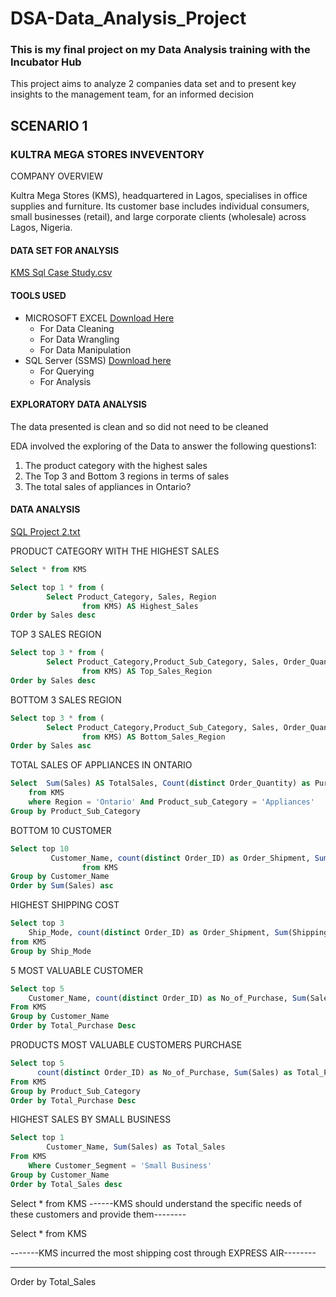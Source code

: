 # DSA-Data_Analysis_Project
### This is my final project on my Data Analysis training with the Incubator Hub
This project aims to analyze 2 companies data set and to present key insights to the management team, for an informed decision
## SCENARIO 1 
### KULTRA MEGA STORES INVEVENTORY
COMPANY OVERVIEW

Kultra Mega Stores (KMS), headquartered in Lagos, specialises in office supplies and 
furniture. Its customer base includes individual consumers, small businesses (retail), and 
large corporate clients (wholesale) across Lagos, Nigeria. 

#### DATA SET FOR ANALYSIS

[KMS Sql Case Study.csv](https://github.com/user-attachments/files/21130675/KMS.Sql.Case.Study.csv)

#### TOOLS USED

- MICROSOFT EXCEL [Download Here](https://www.microsoft.com/en-us/microsoft-365/excel)
	- For Data Cleaning
   	- For Data Wrangling
   	- For Data Manipulation
- SQL Server (SSMS) [Download here](https://www.microsoft.com/sql-server/sql-server-downloads)
	- For Querying
   	- For Analysis

#### EXPLORATORY DATA ANALYSIS
The data presented is clean and so did not need to be cleaned

EDA involved the exploring of the Data to answer the following questions1:
1. The product category with the highest sales 
2. The Top 3 and Bottom 3 regions in terms of sales 
3. The total sales of appliances in Ontario?

#### DATA ANALYSIS
[SQL Project 2.txt](https://github.com/user-attachments/files/21130766/SQL.Project.2.txt)

PRODUCT CATEGORY WITH THE HIGHEST SALES
``` SQL
Select * from KMS

Select top 1 * from (
		Select Product_Category, Sales, Region
				from KMS) AS Highest_Sales
Order by Sales desc
```

TOP 3 SALES REGION
``` SQL
Select top 3 * from (
		Select Product_Category,Product_Sub_Category, Sales, Order_Quantity, Region
				from KMS) AS Top_Sales_Region
Order by Sales desc
```

BOTTOM 3 SALES REGION
```SQL
Select top 3 * from (
		Select Product_Category,Product_Sub_Category, Sales, Order_Quantity, Region
				from KMS) AS Bottom_Sales_Region
Order by Sales asc
```

TOTAL SALES OF APPLIANCES IN ONTARIO
```SQL
Select  Sum(Sales) AS TotalSales, Count(distinct Order_Quantity) as Purchase_Amount, Product_Sub_Category
	from KMS
	where Region = 'Ontario' And Product_sub_Category = 'Appliances'
Group by Product_Sub_Category 
```

BOTTOM 10 CUSTOMER
``` SQL
Select top 10 
		 Customer_Name, count(distinct Order_ID) as Order_Shipment, Sum(Sales) as Total_Purchase
				from KMS
Group by Customer_Name
Order by Sum(Sales) asc
```

HIGHEST SHIPPING COST
```SQL
Select top 3
	Ship_Mode, count(distinct Order_ID) as Order_Shipment, Sum(Shipping_Cost) as Total_Cost
from KMS
Group by Ship_Mode
```

5 MOST VALUABLE CUSTOMER
``` SQL
Select top 5
	Customer_Name, count(distinct Order_ID) as No_of_Purchase, Sum(Sales) as Total_Purchase
From KMS
Group by Customer_Name
Order by Total_Purchase Desc

```

PRODUCTS MOST VALUABLE CUSTOMERS PURCHASE
``` SQL
Select top 5
	  count(distinct Order_ID) as No_of_Purchase, Sum(Sales) as Total_Purchase, Product_Sub_Category
From KMS
Group by Product_Sub_Category
Order by Total_Purchase Desc
```

HIGHEST SALES BY SMALL BUSINESS
``` SQL
Select top 1
		Customer_Name, Sum(Sales) as Total_Sales
From KMS
	Where Customer_Segment = 'Small Business'
Group by Customer_Name
Order by Total_Sales desc
```

Select * from KMS
------KMS should understand the specific needs of these customers and provide them--------

Select * from KMS



 -------KMS incurred the most shipping cost through EXPRESS AIR--------













-------
Order by Total_Sales
